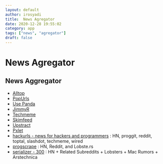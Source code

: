 ```yaml
---
layout: default
author: irosyadi
title:  News Agregator
date: 2020-12-28 19:55:02
category: app
tags: ["news", "agregator"]
draft: false
---
```


# News Agregator

## News Aggregator
- [Alltop](https://alltop.com/)
- [PopUrls](http://popurls.com/)
- [Use Panda](https://app.usepanda.com/#/)
- [JimmyR](http://www.jimmyr.com/)
- [Techmeme](http://www.techmeme.com/)
- [Skimfeed](https://skimfeed.com/)
- [Upstract](https://upstract.com/)
- [Pxlet](https://www.pxlet.com/)
- [hackurls - news for hackers and programmers](https://hackurls.com/) : HN, proggit, reddit, toptal, slashdot, techmeme, wired
- [progscrape](https://progscrape.com/) : HN, Reddit, and Lobste.rs
- [serializer - 300](http://serializer.io/) : HN + Related Subreddits + Lobsters + Mac Rumors + Arstechnica